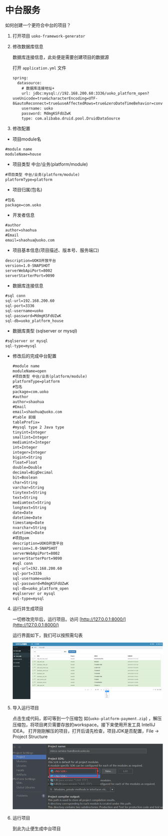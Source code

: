 # 中台服务

如何创建一个更符合中台的项目？

1. 打开项目 ```uoko-framework-generator```
2. 修改数据库信息

   数据库连接信息，此处便是需要创建项目的数据源

   打开 ```application.yml``` 文件

    ```
    spring:
      datasource:
        # 数据库连接地址+
        url: jdbc:mysql://192.168.200.60:3336/uoko_platform_open?useUnicode=true&characterEncoding=UTF-8&autoReconnect=true&useAffectedRows=true&zeroDateTimeBehavior=convertToNull&allowMultiQueries=true
        username: uoko
        password: MdmgKSFdUZwK
        type: com.alibaba.druid.pool.DruidDataSource
    ```

3. 修改配置 
 * 项目module名
 ```
 #module name
 moduleName=house
 ```
 
 * 项目类型 中台/业务(platform/module)
 ```
 #项目类型 中台/业务(platform/module)
 platformType=platform
 ```
 
 * 项目归属(包名)
 ```
 #包名
 package=com.uoko
 ```
 
 * 开发者信息
 ```
 #author
 author=shaohua
 #Email
 email=shaohua@uoko.com
 ```
 
 * 项目基本信息(项目描述、版本号、服务端口)
 ```
 description=UOKO开放平台
 version=1.0-SNAPSHOT
 serverWebApiPort=8002
 serverStarterPort=9090
 ```
 
 * 数据库连接信息
 ```
 #sql conn
 sql-url=192.168.200.60
 sql-port=3336
 sql-username=uoko
 sql-password=MdmgKSFdUZwK
 sql-db=uoko_platform_house
 ```
 
 * 数据库类型 (sqlserver or mysql)
 ```
 #sqlserver or mysql
 sql-type=mysql
 ```
 
 * 修改后的完成中台配置

    ```
    #module name
    moduleName=open
    #项目类型 中台/业务(platform/module)
    platformType=platform
    #包名
    package=com.uoko
    #author
    author=shaohua
    #Email
    email=shaohua@uoko.com
    #table 前缀
    tablePrefix=
    #mysql type 2 Java type
    tinyint=Integer
    smallint=Integer
    mediumint=Integer
    int=Integer
    integer=Integer
    bigint=String
    float=Float
    double=Double
    decimal=BigDecimal
    bit=Boolean
    char=String
    varchar=String
    tinytext=String
    text=String
    mediumtext=String
    longtext=String
    date=Date
    datetime=Date
    timestamp=Date
    nvarchar=String
    datetime2=Date
    #项目pom
    description=UOKO开放平台
    version=1.0-SNAPSHOT
    serverWebApiPort=8002
    serverStarterPort=9090
    #sql conn
    sql-url=192.168.200.60
    sql-port=3336
    sql-username=uoko
    sql-password=MdmgKSFdUZwK
    sql-db=uoko_platform_open
    #sqlserver or mysql
    sql-type=mysql
    ```

4. 运行并生成项目

    一切修改完毕后，运行项目。访问 [http://127.0.0.1:8000/](http://127.0.0.1:8000/)

    运行界面如下，我们可以按照需勾表

    ![代码生成器运行界面](/img/代码生成器运行界面.png)

5. 导入运行项目

    点击生成代码，即可等到一个压缩包 如(```uoko-platform-payment.zip```)
    ，解压压缩包，将项目拷贝需要存放的workspace。接下来使用开发工具 IntelliJ IDEA，
    打开刚刚解压的项目，打开后请先检查，项目JDK是否配置，File -> Project Structure

    ![添加JDK](/img/添加SDK.png)

6. 运行项目

    到此为止便生成中台项目



